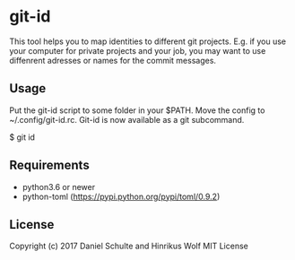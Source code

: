 # git-id

This tool helps you to map identities to different git projects. E.g. if you use your computer for private projects and your job, you may want to use diffenrent adresses or names for the commit messages.

## Usage

Put the git-id script to some folder in your $PATH. Move the config to ~/.config/git-id.rc.
Git-id is now available as a git subcommand.

$ git id 

## Requirements
- python3.6 or newer
- python-toml (https://pypi.python.org/pypi/toml/0.9.2)

## License 


Copyright (c) 2017 Daniel Schulte and Hinrikus Wolf
MIT License


